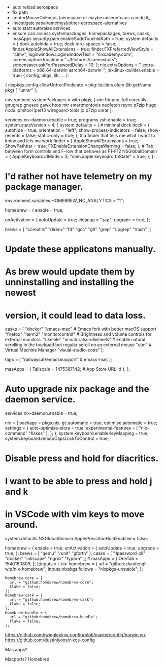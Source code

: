 - auto reload aerospace
- fix path
- centerMouseOnFocus (aerospace or maybe raiseonfocus can do it_
- investigate yabai/amethyst/other-aerospace-alernatives
- auto start autoraise services
- ensure can access systempackages, homepackages, brews, casks, masApps
security.pam.enableSudoTouchIdAuth = true;
system.defaults = {
  dock.autohide = true;
  dock.mru-spaces = false;
  finder.AppleShowAllExtensions = true;
  finder.FXPreferredViewStyle = "clmv";
  loginwindow.LoginwindowText = "nixcademy.com";
  screencapture.location = "~/Pictures/screenshots";
  screensaver.askForPasswordDelay = 10;
};
nix.extraOptions = ''
  extra-platforms = x86_64-darwin aarch64-darwin
'';
nix.linux-builder.enable = true;
{ config, pkgs, lib, ... }:

{
  nixpkgs.config.allowUnfreePredicate = pkg: builtins.elem (lib.getName pkg) [
    "unrar"
  ];

  environment.systemPackages = with pkgs; [
    vim ffmpeg-full coreutils gnugrep gnused gawk htop mtr
    smartmontools neofetch rsync p7zip hugo ncdu
    ipmitool iperf3 wireguard-tools jq p7zip unrar
  ];

  services.nix-daemon.enable = true;
  programs.zsh.enable = true;
  system.stateVersion = 4;
}
  system.defaults = {
    # minimal dock
    dock = {
      autohide = true;
      orientation = "left";
      show-process-indicators = false;
      show-recents = false;
      static-only = true;
    };
    # a finder that tells me what I want to know and lets me work
    finder = {
      AppleShowAllExtensions = true;
      ShowPathbar = true;
      FXEnableExtensionChangeWarning = false;
    };
    # Tab between form controls and F-row that behaves as F1-F12
    NSGlobalDomain = {
      AppleKeyboardUIMode = 3;
      "com.apple.keyboard.fnState" = true;
    };
  };
# I'd rather not have telemetry on my package manager.
environment.variables.HOMEBREW_NO_ANALYTICS = "1";

homebrew = {
  enable = true;

  onActivation = {
    autoUpdate = true;
    cleanup = "zap";
    upgrade = true;
  };

  brews = [
    "coreutils"
    "direnv"
    "fd"
    "gcc"
    "git"
    "grep"
    "ripgrep"
    "trash"
  ];

  # Update these applicatons manually.
  # As brew would update them by unninstalling and installing the newest
  # version, it could lead to data loss.
  casks = [
    "docker"
    "emacs-mac" # Emacs fork with better macOS support
    "firefox"
    "iterm2"
    "monitorcontrol" # Brightness and volume controls for external monitors.
    "ukelele"
    "unnaturalscrollwheels" # Enable natural scrolling in the trackpad but regular scroll on an external mouse
    "utm" # Virtual Machine Manager
    "visual-studio-code"
  ];

  taps = [
    "railwaycat/emacsmacport" # emacs-mac
  ];

  masApps = {
    Tailscale = 1475387142; # App Store URL id
  };
};
# Auto upgrade nix package and the daemon service.
services.nix-daemon.enable = true;

nix = {
  package = pkgs.nix;
  gc.automatic = true;
  optimise.automatic = true;
  settings = {
    auto-optimise-store = true;
    experimental-features = [ "nix-command" "flakes" ];
  };
};
system.keyboard.enableKeyMapping = true;
system.keyboard.remapCapsLockToControl = true;

# Disable press and hold for diacritics.
# I want to be able to press and hold j and k
# in VSCode with vim keys to move around.
system.defaults.NSGlobalDomain.ApplePressAndHoldEnabled = false;

  homebrew = {
    enable = true;
    onActivation = {
      autoUpdate = true;
      upgrade = true;
    };
    brews = [ "qemu" "runit" "gforth" ];
    casks = [ "1password-cli" "docker" "inkscape" "ngrok" "typora" ];
    # masApps = { OneTab = 1540160809; };
  };inputs = {
    nix-homebrew = {
      url = "github:zhaofengli-wip/nix-homebrew";
      inputs.nixpkgs.follows = "nixpkgs-unstable";
    };

    homebrew-core = {
      url = "github:homebrew/homebrew-core";
      flake = false;
    };
    homebrew-cask = {
      url = "github:homebrew/homebrew-cask";
      flake = false;
    };
    homebrew-bundle = {
      url = "github:homebrew/homebrew-bundle";
      flake = false;
    };


https://github.com/jwiegley/nix-config/blob/master/config/darwin.nix
https://github.com/dustinlyons/nixos-config


Mas apps?

Macports?
Homebred
